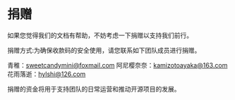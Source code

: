  # 捐赠

如果您觉得我们的文档有帮助，不妨考虑一下捐赠以支持我们前行。

捐赠方式:为确保收款码的安全使用，请您联系如下团队成员进行捐赠。

青稚：[sweetcandymini@foxmail.com](mailto:sweetcandymini@foxmail.com) 
阿尼樱奈奈：[kamizotoayaka@163.com](mailto:kamizotoayaka@163.com)
花雨落逝：[hylshi@126.com](mailto:hylshi@126.com)

捐赠的资金将用于支持团队的日常运营和推动开源项目的发展。
